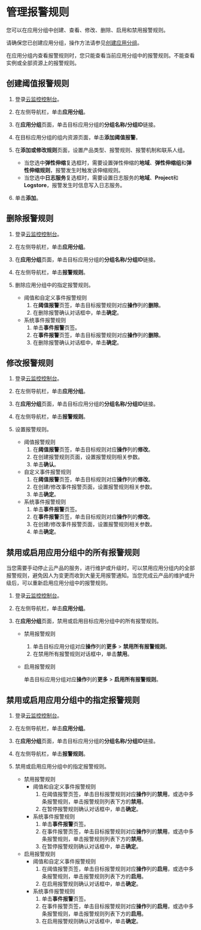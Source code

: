 # 管理报警规则

您可以在应用分组中创建、查看、修改、删除、启用和禁用报警规则。

请确保您已创建应用分组，操作方法请参见[创建应用分组](/cn.zh-CN/应用分组/创建应用分组.md)。

在应用分组内查看报警规则时，您只能查看当前应用分组中的报警规则。不能查看实例或全部资源上的报警规则。

## 创建阈值报警规则

1.  登录[云监控控制台](https://cloudmonitor.console.aliyun.com)。

2.  在左侧导航栏，单击**应用分组**。

3.  在**应用分组**页面，单击目标应用分组的**分组名称/分组ID**链接。

4.  在目标应用分组的组内资源页面，单击**添加阈值报警**。

5.  在**添加或修改规则**页面，设置产品类型、报警规则、报警机制和联系人组。

    -   当您选中**弹性伸缩**复选框时，需要设置弹性伸缩的**地域**、**弹性伸缩组**和**弹性伸缩规则**，报警发生时触发该伸缩规则。
    -   当您选中**日志服务**复选框时，需要设置日志服务的**地域**、**Project**和**Logstore**，报警发生时信息写入日志服务。
6.  单击**添加**。


## 删除报警规则

1.  登录[云监控控制台](https://cloudmonitor.console.aliyun.com)。

2.  在左侧导航栏，单击**应用分组**。

3.  在**应用分组**页面，单击目标应用分组的**分组名称/分组ID**链接。

4.  在左侧导航栏，单击**报警规则**。

5.  删除应用分组中的指定报警规则。

    -   阈值和自定义事件报警规则
        1.  在**阈值报警**页签，单击目标报警规则对应**操作**列的**删除**。
        2.  在删除报警确认对话框中，单击**确定**。
    -   系统事件报警规则
        1.  单击**事件报警**页签。
        2.  在**事件报警**页签，单击目标报警规则对应**操作**列的**删除**。
        3.  在删除报警确认对话框中，单击**确定**。

## 修改报警规则

1.  登录[云监控控制台](https://cloudmonitor.console.aliyun.com)。

2.  在左侧导航栏，单击**应用分组**。

3.  在**应用分组**页面，单击目标应用分组的**分组名称/分组ID**链接。

4.  在左侧导航栏，单击**报警规则**。

5.  设置报警规则。

    -   阈值报警规则
        1.  在**阈值报警**页签，单击目标规则对应**操作**列的**修改**。
        2.  在创建报警规则页面，设置报警规则相关参数。
        3.  单击**确认**。
    -   自定义事件报警规则
        1.  在**阈值报警**页签，单击目标规则对应**操作**列的**修改**。
        2.  在创建/修改事件报警页面，设置报警规则相关参数。
        3.  单击**确定**。
    -   系统事件报警规则
        1.  单击**事件报警**页签。
        2.  在**事件报警**页签，单击目标规则对应**操作**列的**修改**。
        3.  在创建/修改事件报警页面，设置报警规则相关参数。
        4.  单击**确定**。

## 禁用或启用应用分组中的所有报警规则

当您需要手动停止云产品的服务，进行维护或升级时，可以禁用应用分组内的全部报警规则，避免因人为变更而收到大量无用报警通知。当您完成云产品的维护或升级后，可以重新启用应用分组中的报警规则。

1.  登录[云监控控制台](https://cloudmonitor.console.aliyun.com)。

2.  在左侧导航栏，单击**应用分组**。

3.  在**应用分组**页面，禁用或启用目标应用分组中的所有报警规则。

    -   禁用报警规则
        1.  单击目标应用分组对应**操作**列的**更多** \> **禁用所有报警规则**。
        2.  在禁用所有报警规则对话框中，单击**禁用**。
    -   启用报警规则

        单击目标应用分组对应**操作**列的**更多** \> **启用所有报警规则**。


## 禁用或启用应用分组中的指定报警规则

1.  登录[云监控控制台](https://cloudmonitor.console.aliyun.com)。

2.  在左侧导航栏，单击**应用分组**。

3.  在**应用分组**页面，单击目标应用分组的**分组名称/分组ID**链接。

4.  在左侧导航栏，单击**报警规则**。

5.  禁用或启用应用分组中的指定报警规则。

    -   禁用报警规则
        -   阈值和自定义事件报警规则
            1.  在阈值报警页签，单击目标报警规则对应**操作**列的**禁用**，或选中多条报警规则，单击报警规则列表下方的**禁用**。
            2.  在暂停报警规则确认对话框中，单击**确定**。
        -   系统事件报警规则
            1.  单击**事件报警**页签。
            2.  在事件报警页签，单击目标报警规则对应**操作**列的**禁用**，或选中多条报警规则，单击报警规则列表下方的**禁用**。
            3.  在暂停报警规则确认对话框中，单击**确定**。
    -   启用报警规则
        -   阈值和自定义事件报警规则
            1.  在阈值报警页签，单击目标报警规则对应**操作**列的**启用**，或选中多条报警规则，单击报警规则列表下方的**启用**。
            2.  在启用报警规则确认对话框中，单击**确定**。
        -   系统事件报警规则
            1.  单击**事件报警**页签。
            2.  在事件报警页签，单击目标报警规则对应**操作**列的**启用**，或选中多条报警规则，单击报警规则列表下方的**启用**。
            3.  在启用报警规则确认对话框中，单击**确定**。

